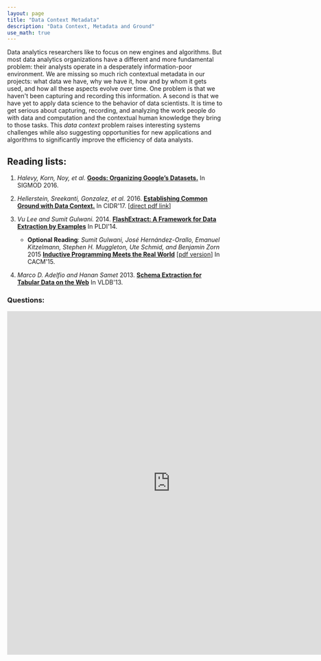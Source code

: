 ```yaml
---
layout: page
title: "Data Context Metadata"
description: "Data Context, Metadata and Ground"
use_math: true
---
```


 Data analytics researchers like to focus on new engines and algorithms. But most data analytics organizations 
 have a different and more fundamental problem: their analysts operate in a desperately information-poor environment. We are missing so much rich contextual metadata in our projects: what data we have, why we have it, how and by whom it gets used, and how all these aspects evolve over time. One problem is that we haven't been capturing and recording this information. A second is that we have yet to apply data science to the behavior of data scientists. It is time to get serious about capturing, recording, and analyzing the work people do with data and computation and the contextual human knowledge they bring to those tasks. This *data context* problem raises interesting systems challenges while also suggesting  opportunities for new applications and algorithms to significantly improve the efficiency of data analysts.

## Reading lists:

1. *Halevy, Korn, Noy, et al.*  [**Goods: Organizing Google’s Datasets.**](http://static.googleusercontent.com/media/research.google.com/en//pubs/archive/45390.pdf) In SIGMOD 2016.

1. *Hellerstein, Sreekanti, Gonzalez, et al.* 2016. [**Establishing Common Ground with Data Context.**](https://github.com/ground-context/ground/blob/master/CIDR17.pdf) In CIDR'17. [[direct pdf link](https://github.com/ground-context/ground/raw/master/CIDR17.pdf)]


1. *Vu Lee and Sumit Gulwani.* 2014. [**FlashExtract: A Framework for Data Extraction by Examples**](http://msr-waypoint.com/en-us/um/people/sumitg/pubs/pldi14-flashextract.pdf) In PLDI'14.

    * **Optional Reading**: *Sumit Gulwani, José Hernández-Orallo, Emanuel Kitzelmann, Stephen H. Muggleton, Ute Schmid, and Benjamin Zorn* 2015 [**Inductive Programming Meets the Real World**](http://cacm.acm.org/magazines/2015/11/193326-inductive-programming-meets-the-real-world/fulltext) [[pdf version](http://cacm.acm.org/magazines/2015/11/193326-inductive-programming-meets-the-real-world/pdf)] In CACM'15.

1. *Marco D. Adelfio and Hanan Samet* 2013. [**Schema Extraction for Tabular Data on the Web**](http://www.vldb.org/pvldb/vol6/p421-adelfio.pdf) In VLDB'13.


### Questions:

<iframe src="https://docs.google.com/a/berkeley.edu/forms/d/e/1FAIpQLSd2zxWEW1LHtpqEpiICOApbvX4TH5CSqDYsQ6767tYGGhM2bw/viewform?embedded=true" width="760" height="800" frameborder="0" marginheight="0" marginwidth="0">Loading...</iframe>

<!-- 
1. How do Ground and Goods differ in goals and design? Can either one grow up to serve the goals of the other or are they fundamentally divergent?

2. Ground proposes that both graph data and usage (log) data are key to establishing context. Do you think a single storage system would be plausible for both? What might be a challenging task that requires looking at both kinds of data?

3. Google Goods has chosen a certain front-end usage scenario--what the Ground paper would refer to as "above-ground" applications. Do you think this is the right first choice for Google? For others? What other application scenarios would be worth pursuing, particularly in the context of the RISE lab?

4. Google Goods exists within the restricted Google ecosystem of applications, protocols and APIs. What research opportunities might arise in trying to work with 3rd-party systems?

5. The Adelfio/Samet paper makes use of CRFs, which are a popular probabilistic model for sequential data like text. Would deep LSTM networks be an interesting alternative in this context? Note also that many tables have visually identifiable features when rendered; is there a role for convolutional networks in extracting tabular structure?

6. The Gulwani CACM '15 article argues that Inductive Programming is particularly useful for "small data", where "the number of examples is small but the hypothesis space is large (Turing-complete)". How do you view that claim vis-a-vis ML techniques we've seen? How does it relate to application scenarios we foresee in the RISE lab?

7. FlashExtract and the Adelfio/Samet work address similar problems but make different assumptions about user interaction. What are those differences? Do the techniques depend critically on their choices of inputs/outputs, and if so how? 

 -->
<!--

Formatting with Kramdown (github style markdown):

https://github.com/adam-p/markdown-here/wiki/Markdown-Cheatsheet

# heading 1
## heading 2
### heading 3


# A list

1. a
1. b
1. c

*italic*
**bold**

```scala
// this is scala
def f(x) = x + 3
```

```bash
%> echo "the end" | less
```


# An inline equation without number:

this is all about $x$ and $\alpha$:

$$
3x + 5
$$

# An inline equation with numbering

\begin{align}
y \propto \frac{x \sin x} {\int_0^\infty x \sin x}
\end{align}
 -->

<!-- {: style="text-align: center"} -->



